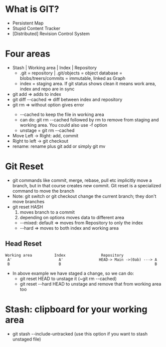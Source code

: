 # What is GIT?
* Persistent Map
* Stupid Content Tracker
* [Distributed] Revision Control System
# Four areas
* Stash | Working area | Index | Repository
    * .git = repository | .git/objects = object database = blobs/treers/commits = immutable, linked as Graph
    * index = staging area. If git status shows clean it means work area, index and repo are in sync
* git add => adds to index
* git diff --cached => diff between index and repository
* git rm <filename> => without option gives error
  * --cached to keep the file in working area
  * can do: git rm --cached followed by rm to remove from staging and working area. You could also use -f option
  * unstage = git rm --cached
* Move Left -> Right: add, commit
* Right to left -> git checkout
* rename: rename plus  git add or simply git mv

# Git Reset
* git commands like commit, merge, rebase, pull etc implicitly move a branch, but in that course creates new commit. Git reset is a specialized command to move the branch
* Note: git switch or git checkout change the current branch; they don't move branches
* git reset HASH 
  1. moves branch to a commit
  2. depending on options moves data to different area
    * --mixed: default => moves from Repository to only the index
    * --hard => moves to both index and working area
  
 ## Head Reset
 ```
 Working area          Index                Repository
  A'                     A'                HEAD-> Main ->(0ab) ---> A
  B                      B                                          B
 ```
 * In above example we have staged a change, so we can do:
    * git reset HEAD to unstage it (~git rm --cached)
    * git reset --hard HEAD to unstage and remove that from working area too
 
# Stash: clipboard for your working area
* git stash --include-untracked (use this option if you want to stash unstaged file)
   
